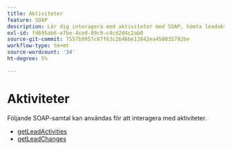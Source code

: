 ```yaml
---
title: Aktiviteter
feature: SOAP
description: Lär dig interagera med aktiviteter med SOAP, hämta leadaktiviteter och spåra leadändringar med getLeadActivities och getLeadChanges
exl-id: fd695ab6-e7be-4ced-89c9-c4cd2d4c2ab0
source-git-commit: 7557b9957c87f63c2646be13842ea450035792be
workflow-type: tm+mt
source-wordcount: '34'
ht-degree: 5%

---
```


# Aktiviteter

Följande SOAP-samtal kan användas för att interagera med aktiviteter.

- [getLeadActivities](getleadactivity.md)
- [getLeadChanges](getleadchanges.md)
